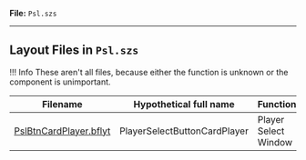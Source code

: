 **File:** `Psl.szs`  

---

## Layout Files in `Psl.szs`

<!-- prettier-ignore -->
!!! Info
    These aren't all files, because either the function is unknown or the component is unimportant.

| Filename                                              | Hypothetical full name          | Function                                                                       |
| ----------------------------------------------------- | ------------------------------- | ------------------------------------------------------------------------------ |
| [PslBtnCardPlayer.bflyt](PslBtnCardPlayer.bflyt/index.md)								  | PlayerSelectButtonCardPlayer    | Player Select Window |